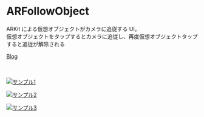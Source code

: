 # ARFollowObject

ARKit による仮想オブジェクトがカメラに追従する UI。  
仮想オブジェクトをタップするとカメラに追従し、再度仮想オブジェクトタップすると追従が解除される

[Blog](http://appleengine.hatenablog.com/entry/2018/12/21/153437)

　

[![サンプル1](https://i.vimeocdn.com/video/747637411.jpg)](https://player.vimeo.com/video/307635507)

[![サンプル2](https://i.vimeocdn.com/video/747637817.jpg)](https://player.vimeo.com/video/307635844)

[![サンプル3](https://i.vimeocdn.com/video/747637910.jpg)](https://player.vimeo.com/video/307635926)